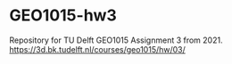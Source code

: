 # GEO1015-hw3
Repository for TU Delft GEO1015 Assignment 3 from 2021. https://3d.bk.tudelft.nl/courses/geo1015/hw/03/
